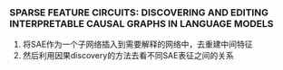 ### SPARSE FEATURE CIRCUITS: DISCOVERING AND EDITING INTERPRETABLE CAUSAL GRAPHS IN LANGUAGE MODELS
1. 将SAE作为一个子网络插入到需要解释的网络中，去重建中间特征
2. 然后利用因果discovery的方法去看不同SAE表征之间的关系